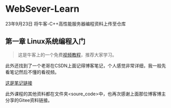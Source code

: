 # WebSever-Learn
23年9月23日 将牛客-C++高性能服务器编程资料上传至仓库
## 第一章 Linux系统编程入门
> 这是牛客上的一个免费[视频教程](https://www.nowcoder.com/study/live/504)，推荐大家学习。


此外还找到了一个老哥在CSDN上面记得博客笔记，个人感觉非常详细，我一般先看笔记然后不懂的看视频。


[这是笔记链接](https://blog.csdn.net/qq_53099212/article/details/132452987?spm=1001.2014.3001.5502)

此外课程的其他资料都在文件夹<soure_code>中，也再次感谢上面那位博客博主分享的Gitee资料链接。